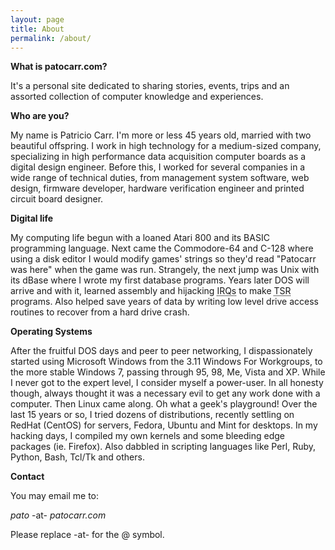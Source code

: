 ```yaml
---
layout: page
title: About
permalink: /about/
---
```


**What is patocarr.com?**

It's a personal site dedicated to sharing stories, events, trips and an assorted collection of computer knowledge and experiences.

**Who are you?**

My name is Patricio Carr. I'm more or less 45 years old, married with two beautiful offspring. I work in high technology for a medium-sized company, specializing in high performance data acquisition computer boards as a digital design engineer. Before this, I worked for several companies in a wide range of technical duties, from management system software, web design, firmware developer, hardware verification engineer and printed circuit board designer.

**Digital life**

My computing life begun with a loaned Atari 800 and its BASIC programming language. Next came the Commodore-64 and C-128 where using a disk editor I would modify games' strings so they'd read "Patocarr was here" when the game was run.
Strangely, the next jump was Unix with its dBase where I wrote my first database programs. Years later DOS will arrive and with it, learned assembly and hijacking <acronym title="Interrupt requests">IRQs</acronym> to make <acronym title="Terminate and stay resident">TSR</acronym> programs. Also helped save years of data by writing low level drive access routines to recover from a hard drive crash.

**Operating Systems**

After the fruitful DOS days and peer to peer networking, I dispassionately started using Microsoft Windows from the 3.11 Windows For Workgroups, to the more stable Windows 7, passing through 95, 98, Me, Vista and XP. While I never got to the expert level, I consider myself a power-user. In all honesty though, always thought it was a necessary evil to get any work done with a computer. Then Linux came along. Oh what a geek's playground!
Over the last 15 years or so, I tried dozens of distributions, recently settling on RedHat (CentOS) for servers, Fedora, Ubuntu and Mint for desktops. In my hacking days, I compiled my own kernels and some bleeding edge packages (ie. Firefox). Also dabbled in scripting languages like Perl, Ruby, Python, Bash, Tcl/Tk and others.

**Contact**

You may email me to:

*pato* -at- *patocarr.com*

Please replace -at- for the @ symbol.

